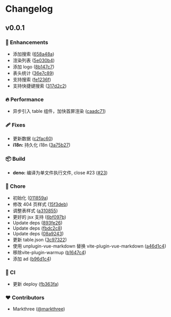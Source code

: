 # Changelog


## v0.0.1


### 🚀 Enhancements

- 添加搜索 ([658a48a](https://github.com/dishait/tov-template/commit/658a48a))
- 渲染列表 ([5e030b4](https://github.com/dishait/tov-template/commit/5e030b4))
- 添加 logo ([8b147c7](https://github.com/dishait/tov-template/commit/8b147c7))
- 表头统计 ([36e7c89](https://github.com/dishait/tov-template/commit/36e7c89))
- 支持搜索 ([fe1236f](https://github.com/dishait/tov-template/commit/fe1236f))
- 支持快捷键搜索 ([317d2c2](https://github.com/dishait/tov-template/commit/317d2c2))

### 🔥 Performance

- 异步引入 table 组件，加快首屏渲染 ([caadc71](https://github.com/dishait/tov-template/commit/caadc71))

### 🩹 Fixes

- 更新数据 ([c2fac60](https://github.com/dishait/tov-template/commit/c2fac60))
- **i18n:** 持久化 i18n ([3a75b27](https://github.com/dishait/tov-template/commit/3a75b27))

### 📦 Build

- **deno:** 编译为单文件执行文件, close #23 ([#23](https://github.com/dishait/tov-template/issues/23))

### 🏡 Chore

- 初始化 ([011859a](https://github.com/dishait/tov-template/commit/011859a))
- 修改 404 页样式 ([15f3deb](https://github.com/dishait/tov-template/commit/15f3deb))
- 调整表样式 ([a310855](https://github.com/dishait/tov-template/commit/a310855))
- 更好的 jsx 支持 ([6bf097b](https://github.com/dishait/tov-template/commit/6bf097b))
- Update deps ([893fe26](https://github.com/dishait/tov-template/commit/893fe26))
- Update deps ([fbdc2c8](https://github.com/dishait/tov-template/commit/fbdc2c8))
- Update deps ([08a9243](https://github.com/dishait/tov-template/commit/08a9243))
- 更新 table.json ([3c97322](https://github.com/dishait/tov-template/commit/3c97322))
- 使用 unplugin-vue-markdown 替换 vite-plugin-vue-markdown ([a46d1c4](https://github.com/dishait/tov-template/commit/a46d1c4))
- 移除vite-plugin-warmup ([b1647c4](https://github.com/dishait/tov-template/commit/b1647c4))
- 添加 ad ([b96d1c4](https://github.com/dishait/tov-template/commit/b96d1c4))

### 🤖 CI

- 更新 deploy ([fb363fa](https://github.com/dishait/tov-template/commit/fb363fa))

### ❤️ Contributors

- Markthree ([@markthree](http://github.com/markthree))

